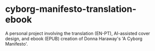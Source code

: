 # cyborg-manifesto-translation-ebook
A personal project involving the translation (EN-PT), AI-assisted cover design, and ebook (EPUB) creation of Donna Haraway's 'A Cyborg Manifesto'.
